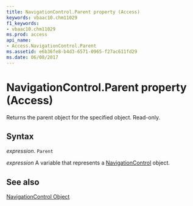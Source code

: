 ```yaml
---
title: NavigationControl.Parent property (Access)
keywords: vbaac10.chm11029
f1_keywords:
- vbaac10.chm11029
ms.prod: access
api_name:
- Access.NavigationControl.Parent
ms.assetid: e6b36fe8-b4d3-6571-0965-f27ac611fd29
ms.date: 06/08/2017
---
```



# NavigationControl.Parent property (Access)

Returns the parent object for the specified object. Read-only.


## Syntax

_expression_. `Parent`

_expression_ A variable that represents a [NavigationControl](Access.NavigationControl.md) object.


## See also


[NavigationControl Object](Access.NavigationControl.md)

